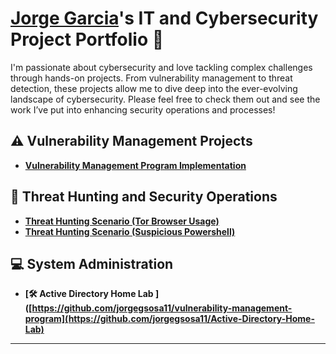 # <a href="https://www.linkedin.com/in/jorgegsosa/">Jorge Garcia</a>'s IT and Cybersecurity Project Portfolio 🔐

I'm passionate about cybersecurity and love tackling complex challenges through hands-on projects. From vulnerability management to threat detection, these projects allow me to dive deep into the ever-evolving landscape of cybersecurity. Please feel free to check them out and see the work I’ve put into enhancing security operations and processes!


## ⚠️ Vulnerability Management Projects

- **[Vulnerability Management Program Implementation](https://github.com/jorgegsosa11/vulnerability-management-program)**
  

## 🚨 Threat Hunting and Security Operations

- **[Threat Hunting Scenario (Tor Browser Usage)](https://github.com/jorgegsosa11/threat-hunting-scenario-tor)**
-  **[Threat Hunting Scenario (Suspicious Powershell)](https://github.com/jorgegsosa11/threat_hunt_suspicious_powershell)**

## 💻 System Administration
- **[🛠️ Active Directory Home Lab ]([https://github.com/jorgegsosa11/vulnerability-management-program](https://github.com/jorgegsosa11/Active-Directory-Home-Lab)**
<hr/>

